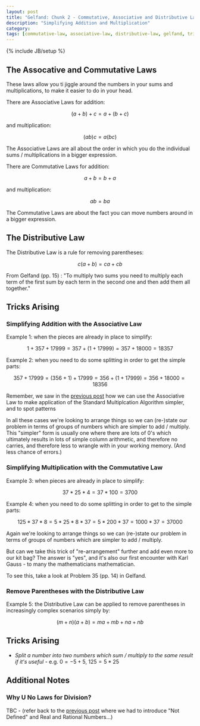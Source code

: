 ```yaml
---
layout: post
title: "Gelfand: Chunk 2 - Commutative, Associative and Distributive Laws"
description: "Simplifying Addition and Multiplication"
category: 
tags: [commutative-law, associative-law, distributive-law, gelfand, tricks]
---
```

{% include JB/setup %}

## The Assocative and Commutative Laws
These laws allow you ti jiggle around the numbers in your sums and multiplications, to make it easier to do in your head.

There are Associative Laws for addition:

$$(a + b) + c = a + (b + c)$$
    
and multiplication:

$$(ab)c = a(bc)$$

The Associative Laws are all about the order in which you do the individual sums / multiplications in a bigger expression.

There are Commutative Laws for addition:

$$a + b = b + a$$

and multiplication:

$$ab = ba$$

The Commutative Laws are about the fact you can move numbers around in a bigger expression.

## The Distributive Law
The Distributive Law is a rule for removing parentheses:  

$$c(a + b) = ca + cb$$

From Gelfand (pp. 15) : "To multiply two sums you need to multiply each term of the first sum by each term in the second one and then add them all together."

## Tricks Arising

### Simplifying Addition with the Associative Law

Example 1: when the pieces are already in place to simplify: 

$$1 + 357 + 17999 = 357 + (1 + 17999) = 357 + 18000 = 18357$$

Example 2: when you need to do some splitting in order to get the simple parts: 

$$357 + 17999 = (356 + 1) + 17999 = 356 + (1 + 17999) = 356 + 18000 = 18356$$

Remember, we saw in the [previous post]() how we can use the Associative Law to make application of the Standard Multiplcation Algorithm simpler, and to spot patterns 

In all these cases we're looking to arrange things so we can (re-)state our problem in terms of groups of numbers which are simpler to add / multiply. This "simpler" form is usually one where there are lots of $0$'s which ultimately results in lots of simple column arithmetic, and therefore no carries, and therefore less to wrangle with in your working memory. (And less chance of errors.)

### Simplifying Multiplication with the Commutative Law

Example 3: when pieces are already in place to simplify: 

$$37 * 25 * 4 = 37 * 100 = 3700$$

Example 4: when you need to do some splitting in order to get to the simple parts: 

$$125 * 37 * 8 = 5 * 25 * 8 * 37 = 5 * 200 * 37 = 1000 * 37 = 37000$$

Again we're looking to arrange things so we can (re-)state our problem in terms of groups of numbers which are simpler to add  / multiply.

But can we take this trick of "re-arrangement" further and add even more to our kit bag?  The answer is "yes", and it's also our first encounter with Karl Gauss - to many the mathematicians mathematician.

To see this, take a look at Problem 35 (pp. 14) in Gelfand.

### Remove Parentheses with the Distributive Law

Example 5: the Distributive Law can be applied to remove parentheses in increasingly complex scenarios simply by: 

$$(m+n)(a+b) = ma + mb + na + nb$$

## Tricks Arising
* _Split a number into two numbers which sum / multiply to the same result if it's useful_ - e.g. $0 = -5 + 5$, $125 = 5 * 25$


## Additional Notes

### Why U No Laws for Division?
TBC - (refer back to the [previous post]() where we had to introduce "Not Defined" and Real and Rational Numbers...)
